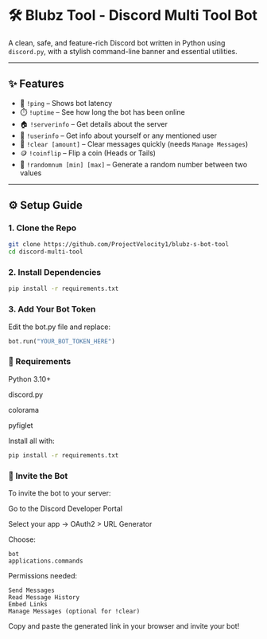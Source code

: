 # 🛠️ Blubz Tool - Discord Multi Tool Bot

A clean, safe, and feature-rich Discord bot written in Python using `discord.py`, with a stylish command-line banner and essential utilities.

---

## ✨ Features

- 🏓 `!ping` – Shows bot latency
- ⏱️ `!uptime` – See how long the bot has been online
- 🏠 `!serverinfo` – Get details about the server
- 👤 `!userinfo` – Get info about yourself or any mentioned user
- 🧹 `!clear [amount]` – Clear messages quickly (needs `Manage Messages`)
- 🪙 `!coinflip` – Flip a coin (Heads or Tails)
- 🔢 `!randomnum [min] [max]` – Generate a random number between two values

---

## ⚙️ Setup Guide

### 1. Clone the Repo

```bash
git clone https://github.com/ProjectVelocity1/blubz-s-bot-tool
cd discord-multi-tool
```

### 2. Install Dependencies
```bash
pip install -r requirements.txt
```
### 3. Add Your Bot Token
Edit the bot.py file and replace:
```python
bot.run("YOUR_BOT_TOKEN_HERE")
```
### 🧠 Requirements
Python 3.10+

discord.py

colorama

pyfiglet

Install all with:
```bash
pip install -r requirements.txt
```
### 🔗 Invite the Bot
To invite the bot to your server:

Go to the Discord Developer Portal

Select your app → OAuth2 > URL Generator

Choose:

```
bot
applications.commands
```
Permissions needed:
```
Send Messages
Read Message History
Embed Links
Manage Messages (optional for !clear)
```
Copy and paste the generated link in your browser and invite your bot!
